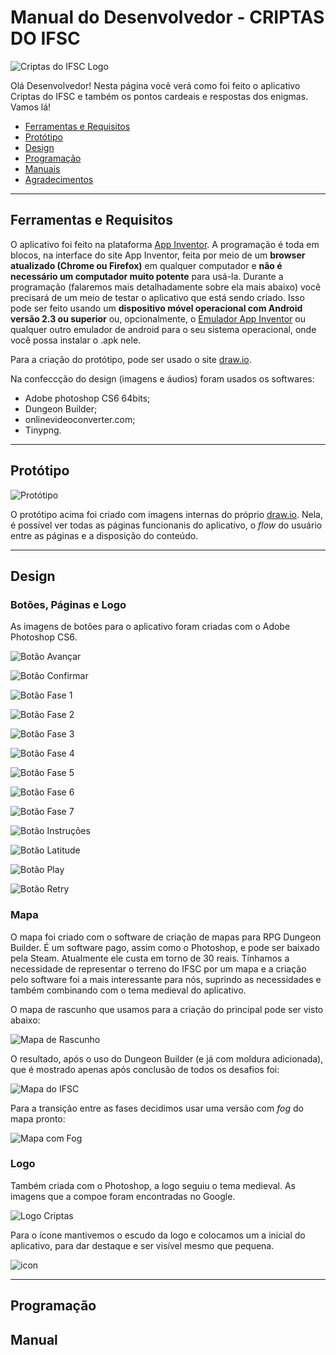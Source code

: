 # Manual do Desenvolvedor - CRIPTAS DO IFSC

![Criptas do IFSC Logo](https://github.com/PJI29001/treasure-hunt/blob/master/img/logo-criptas.jpeg)

 Olá Desenvolvedor! Nesta página você verá como foi feito o aplicativo Criptas do IFSC e também os pontos cardeais e respostas dos enigmas. Vamos lá!

- [Ferramentas e Requisitos](#ferramentas-e-requisitos)
- [Protótipo](#prototipo)
- [Design](#design)
- [Programação](#programacao)
- [Manuais](#manuais)
- [Agradecimentos](#agradecimentos)

---

## Ferramentas e Requisitos

O aplicativo foi feito na plataforma [App Inventor](http://appinventor.mit.edu/explore/). A programação é toda em blocos, na interface do site App Inventor, feita por meio de um **browser atualizado (Chrome ou Firefox)** em qualquer computador e **não é necessário um computador muito potente** para usá-la. Durante a programação (falaremos mais detalhadamente sobre ela mais abaixo) você precisará de um meio de testar o aplicativo que está sendo criado. Isso pode ser feito usando um **dispositivo móvel operacional com Android versão 2.3 ou superior** ou, opcionalmente, o [Emulador App Inventor](http://appinventor.mit.edu/explore/ai2/setup-emulator.html) ou qualquer outro emulador de android para o seu sistema operacional, onde você possa instalar o .apk nele.

Para a criação do protótipo, pode ser usado o site [draw.io](https://www.draw.io/).

Na confeccção do design (imagens e áudios) foram usados os softwares:

- Adobe photoshop CS6 64bits;
- Dungeon Builder;
- onlinevideoconverter.com;
- Tinypng.

---

## Protótipo

![Protótipo](https://github.com/PJI29001/treasure-hunt/blob/master/img/prototype.png)

O protótipo acima foi criado com imagens internas do próprio [draw.io](https://www.draw.io/). Nela, é possível ver todas as páginas funcionanis do aplicativo, o *flow* do usuário entre as páginas e a disposição do conteúdo.

---

## Design

### Botões, Páginas e Logo

As imagens de botões para o aplicativo foram criadas com o Adobe Photoshop CS6.

![Botão Avançar](https://github.com/PJI29001/treasure-hunt/blob/master/img/bot-advance.png)

![Botão Confirmar](https://github.com/PJI29001/treasure-hunt/blob/master/img/bot-confirm.png)

![Botão Fase 1](https://github.com/PJI29001/treasure-hunt/blob/master/img/bot-fase1.png)

![Botão Fase 2](https://github.com/PJI29001/treasure-hunt/blob/master/img/bot-fase2.png)

![Botão Fase 3](https://github.com/PJI29001/treasure-hunt/blob/master/img/bot-fase3.png)

![Botão Fase 4](https://github.com/PJI29001/treasure-hunt/blob/master/img/bot-fase4.png)

![Botão Fase 5](https://github.com/PJI29001/treasure-hunt/blob/master/img/bot-fase5.png)

![Botão Fase 6](https://github.com/PJI29001/treasure-hunt/blob/master/img/bot-fase6.png)

![Botão Fase 7](https://github.com/PJI29001/treasure-hunt/blob/master/img/bot-fase7.png)

![Botão Instruções](https://github.com/PJI29001/treasure-hunt/blob/master/img/bot-instructions.png)

![Botão Latitude](https://github.com/PJI29001/treasure-hunt/blob/master/img/bot-latitude.png)

![Botão Play](https://github.com/PJI29001/treasure-hunt/blob/master/img/bot-play.png)

![Botão Retry](https://github.com/PJI29001/treasure-hunt/blob/master/img/bot-retry.png)

### Mapa

O mapa foi criado com o software de criação de mapas para RPG Dungeon Builder. É um software pago, assim como o Photoshop, e pode ser baixado pela Steam. Atualmente ele custa em torno de 30 reais.
Tínhamos a necessidade de representar o terreno do IFSC por um mapa e a criação pelo software foi a mais interessante para nós, suprindo as necessidades e também combinando com o tema medieval do aplicativo.

O mapa de rascunho que usamos para a criação do principal pode ser visto abaixo:

![Mapa de Rascunho](https://github.com/PJI29001/treasure-hunt/blob/master/img/mapa-ifsc.png)

O resultado, após o uso do Dungeon Builder (e já com moldura adicionada), que é mostrado apenas após conclusão de todos os desafios foi:

![Mapa do IFSC](https://github.com/PJI29001/treasure-hunt/blob/master/img/map-moldura.png)

Para a transição entre as fases decidimos usar uma versão com *fog* do mapa pronto:

![Mapa com Fog](https://github.com/PJI29001/treasure-hunt/blob/master/img/map-fog.png)

### Logo

Também criada com o Photoshop, a logo seguiu o tema medieval. As imagens que a compoe foram encontradas no Google.

![Logo Criptas](https://github.com/PJI29001/treasure-hunt/blob/master/img/logo-criptas.jpeg)

Para o ícone mantivemos o escudo da logo e colocamos um a inicial do aplicativo, para dar destaque e ser visível mesmo que pequena.

![icon](https://github.com/PJI29001/treasure-hunt/blob/master/img/icon.png)

---

## Programação

## Manual
